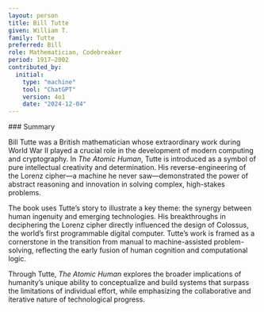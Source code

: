 ```yaml
---
layout: person
title: Bill Tutte
given: William T.
family: Tutte
preferred: Bill
role: Mathematician, Codebreaker
period: 1917–2002
contributed_by:
  initial:
    type: "machine"
    tool: "ChatGPT"
    version: 4o1
    date: "2024-12-04"
---
```


<div class="machine-commentary" markdown="1">
### Summary

Bill Tutte was a British mathematician whose extraordinary work during World War II played a crucial role in the development of modern computing and cryptography. In *The Atomic Human*, Tutte is introduced as a symbol of pure intellectual creativity and determination. His reverse-engineering of the Lorenz cipher—a machine he never saw—demonstrated the power of abstract reasoning and innovation in solving complex, high-stakes problems. 

The book uses Tutte’s story to illustrate a key theme: the synergy between human ingenuity and emerging technologies. His breakthroughs in deciphering the Lorenz cipher directly influenced the design of Colossus, the world’s first programmable digital computer. Tutte’s work is framed as a cornerstone in the transition from manual to machine-assisted problem-solving, reflecting the early fusion of human cognition and computational logic.

Through Tutte, *The Atomic Human* explores the broader implications of humanity’s unique ability to conceptualize and build systems that surpass the limitations of individual effort, while emphasizing the collaborative and iterative nature of technological progress.
</div>
